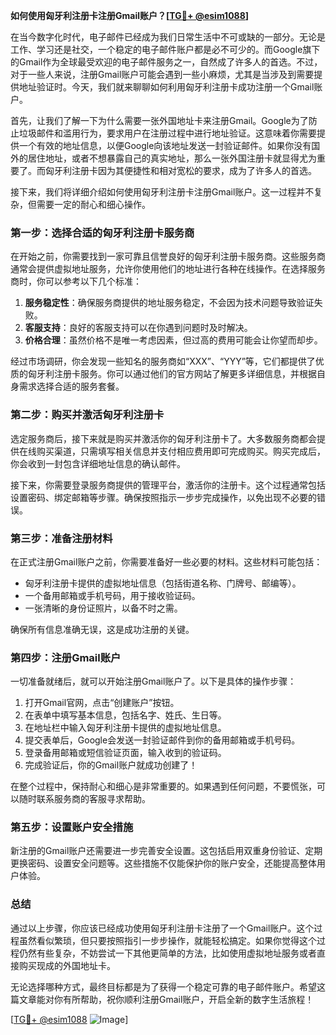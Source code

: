 **如何使用匈牙利注册卡注册Gmail账户？[[TG💪+ @esim1088](https://t.me/s/esim1088)]**

在当今数字化时代，电子邮件已经成为我们日常生活中不可或缺的一部分。无论是工作、学习还是社交，一个稳定的电子邮件账户都是必不可少的。而Google旗下的Gmail作为全球最受欢迎的电子邮件服务之一，自然成了许多人的首选。不过，对于一些人来说，注册Gmail账户可能会遇到一些小麻烦，尤其是当涉及到需要提供地址验证时。今天，我们就来聊聊如何利用匈牙利注册卡成功注册一个Gmail账户。

首先，让我们了解一下为什么需要一张外国地址卡来注册Gmail。Google为了防止垃圾邮件和滥用行为，要求用户在注册过程中进行地址验证。这意味着你需要提供一个有效的地址信息，以便Google向该地址发送一封验证邮件。如果你没有国外的居住地址，或者不想暴露自己的真实地址，那么一张外国注册卡就显得尤为重要了。而匈牙利注册卡因为其便捷性和相对宽松的要求，成为了许多人的首选。

接下来，我们将详细介绍如何使用匈牙利注册卡注册Gmail账户。这一过程并不复杂，但需要一定的耐心和细心操作。

### **第一步：选择合适的匈牙利注册卡服务商**

在开始之前，你需要找到一家可靠且信誉良好的匈牙利注册卡服务商。这些服务商通常会提供虚拟地址服务，允许你使用他们的地址进行各种在线操作。在选择服务商时，你可以参考以下几个标准：

1. **服务稳定性**：确保服务商提供的地址服务稳定，不会因为技术问题导致验证失败。
2. **客服支持**：良好的客服支持可以在你遇到问题时及时解决。
3. **价格合理**：虽然价格不是唯一考虑因素，但过高的费用可能会让你望而却步。

经过市场调研，你会发现一些知名的服务商如“XXX”、“YYY”等，它们都提供了优质的匈牙利注册卡服务。你可以通过他们的官方网站了解更多详细信息，并根据自身需求选择合适的服务套餐。

### **第二步：购买并激活匈牙利注册卡**

选定服务商后，接下来就是购买并激活你的匈牙利注册卡了。大多数服务商都会提供在线购买渠道，只需填写相关信息并支付相应费用即可完成购买。购买完成后，你会收到一封包含详细地址信息的确认邮件。

接下来，你需要登录服务商提供的管理平台，激活你的注册卡。这个过程通常包括设置密码、绑定邮箱等步骤。确保按照指示一步步完成操作，以免出现不必要的错误。

### **第三步：准备注册材料**

在正式注册Gmail账户之前，你需要准备好一些必要的材料。这些材料可能包括：

- 匈牙利注册卡提供的虚拟地址信息（包括街道名称、门牌号、邮编等）。
- 一个备用邮箱或手机号码，用于接收验证码。
- 一张清晰的身份证照片，以备不时之需。

确保所有信息准确无误，这是成功注册的关键。

### **第四步：注册Gmail账户**

一切准备就绪后，就可以开始注册Gmail账户了。以下是具体的操作步骤：

1. 打开Gmail官网，点击“创建账户”按钮。
2. 在表单中填写基本信息，包括名字、姓氏、生日等。
3. 在地址栏中输入匈牙利注册卡提供的虚拟地址信息。
4. 提交表单后，Google会发送一封验证邮件到你的备用邮箱或手机号码。
5. 登录备用邮箱或短信验证页面，输入收到的验证码。
6. 完成验证后，你的Gmail账户就成功创建了！

在整个过程中，保持耐心和细心是非常重要的。如果遇到任何问题，不要慌张，可以随时联系服务商的客服寻求帮助。

### **第五步：设置账户安全措施**

新注册的Gmail账户还需要进一步完善安全设置。这包括启用双重身份验证、定期更换密码、设置安全问题等。这些措施不仅能保护你的账户安全，还能提高整体用户体验。

### **总结**

通过以上步骤，你应该已经成功使用匈牙利注册卡注册了一个Gmail账户。这个过程虽然看似繁琐，但只要按照指引一步步操作，就能轻松搞定。如果你觉得这个过程仍然有些复杂，不妨尝试一下其他更简单的方法，比如使用虚拟地址服务或者直接购买现成的外国地址卡。

无论选择哪种方式，最终目标都是为了获得一个稳定可靠的电子邮件账户。希望这篇文章能对你有所帮助，祝你顺利注册Gmail账户，开启全新的数字生活旅程！

[[TG💪+ @esim1088](https://t.me/s/esim1088) ![Image](https://i.postimg.cc/4NQfJmqS/Snipaste-2025-05-13-00-14-12.png)]